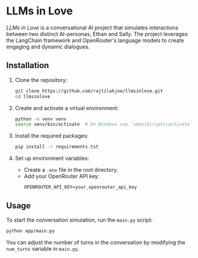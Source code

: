 # LLMs in Love

_LLMs in Love_ is a conversational AI project that simulates interactions between two distinct AI-personas, Ethan and Sally. The project leverages the LangChain framework and OpenRouter's language models to create engaging and dynamic dialogues.


## Installation

1. Clone the repository:
    ```sh
    git clone https://github.com/rajtilakjee/llmsinlove.git
    cd llmsinlove
    ```

2. Create and activate a virtual environment:
    ```sh
    python -m venv venv
    source venv/bin/activate  # On Windows use `venv\Scripts\activate`
    ```

3. Install the required packages:
    ```sh
    pip install -r requirements.txt
    ```

4. Set up environment variables:
    - Create a `.env` file in the root directory.
    - Add your OpenRouter API key:
        ```
        OPENROUTER_API_KEY=your_openrouter_api_key
        ```

## Usage

To start the conversation simulation, run the `main.py` script:

```sh
python app/main.py
```

You can adjust the number of turns in the conversation by modifying the `num_turns` variable in `main.py`.